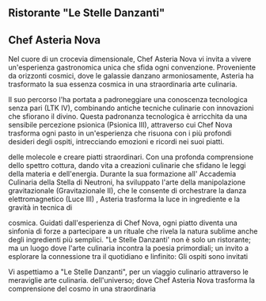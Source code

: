## Ristorante "Le Stelle Danzanti"

## Chef Asteria Nova

Nel cuore di un crocevia dimensionale, Chef Asteria Nova vi invita a vivere un'esperienza gastronomica unica che sfida ogni convenzione. Proveniente da orizzonti cosmici, dove le galassie danzano armoniosamente, Asteria ha trasformato la sua essenza cosmica in una straordinaria arte culinaria.

Il suo percorso l'ha portata a padroneggiare una conoscenza tecnologica senza pari (LTK IV), combinando antiche tecniche culinarie con innovazioni che sfiorano il divino. Questa padronanza tecnologica è arricchita da una sensibile percezione psionica (Psionica III), attraverso cui Chef Nova trasforma ogni pasto in un'esperienza che risuona con i più profondi desideri degli ospiti, intrecciando emozioni e ricordi nei suoi piatti.

delle molecole e creare piatti straordinari. Con una profonda comprensione dello spettro cottura, dando vita a creazioni culinarie che sfidano le leggi della materia e dell'energia. Durante la sua formazione all' Accademia Culinaria della Stella di Neutroni, ha sviluppato l'arte della manipolazione gravitazionale (Gravitazionale II), che le consente di orchestrare la danza elettromagnetico (Luce III) , Asteria trasforma la luce in ingrediente e la gravità in tecnica di

cosmica. Guidati dall'esperienza di Chef Nova, ogni piatto diventa una sinfonia di forze a partecipare a un rituale che rivela la natura sublime anche degli ingredienti più semplici. "Le Stelle Danzanti' non è solo un ristorante; ma un luogo dove l'arte culinaria incontra la poesia primordiali; un invito a esplorare la connessione tra il quotidiano e linfinito: Gli ospiti sono invitati

Vi aspettiamo a "Le Stelle Danzanti", per un viaggio culinario attraverso le meraviglie arte culinaria. dell'universo; dove Chef Asteria Nova trasforma la comprensione del cosmo in una straordinaria

